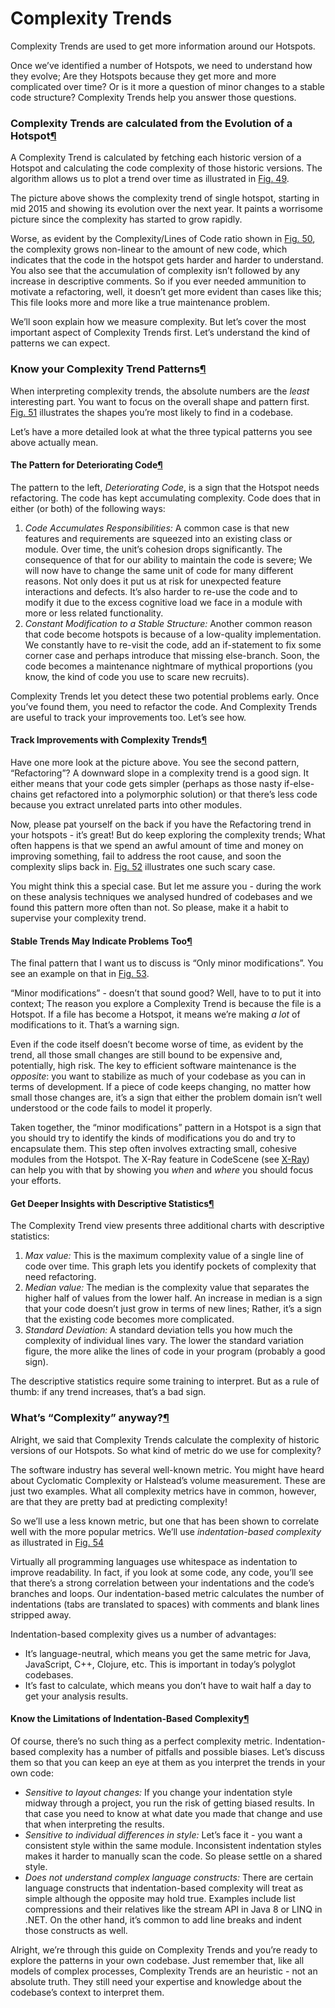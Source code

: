 # Complexity Trends

Complexity Trends are used to get more information around our Hotspots.

Once we’ve identified a number of Hotspots, we need to understand how they evolve; Are they Hotspots because they get more and more complicated over time? Or is it more a question of minor changes to a stable code structure? Complexity Trends help you answer those questions.

### Complexity Trends are calculated from the Evolution of a Hotspot[¶](broken-reference)

A Complexity Trend is calculated by fetching each historic version of a Hotspot and calculating the code complexity of those historic versions. The algorithm allows us to plot a trend over time as illustrated in [Fig. 49](broken-reference).

The picture above shows the complexity trend of single hotspot, starting in mid 2015 and showing its evolution over the next year. It paints a worrisome picture since the complexity has started to grow rapidly.

Worse, as evident by the Complexity/Lines of Code ratio shown in [Fig. 50](broken-reference), the complexity grows non-linear to the amount of new code, which indicates that the code in the hotspot gets harder and harder to understand. You also see that the accumulation of complexity isn’t followed by any increase in descriptive comments. So if you ever needed ammunition to motivate a refactoring, well, it doesn’t get more evident than cases like this; This file looks more and more like a true maintenance problem.

We’ll soon explain how we measure complexity. But let’s cover the most important aspect of Complexity Trends first. Let’s understand the kind of patterns we can expect.

### Know your Complexity Trend Patterns[¶](broken-reference)

When interpreting complexity trends, the absolute numbers are the _least_ interesting part. You want to focus on the overall shape and pattern first. [Fig. 51](broken-reference) illustrates the shapes you’re most likely to find in a codebase.

Let’s have a more detailed look at what the three typical patterns you see above actually mean.

#### The Pattern for Deteriorating Code[¶](broken-reference)

The pattern to the left, _Deteriorating Code_, is a sign that the Hotspot needs refactoring. The code has kept accumulating complexity. Code does that in either (or both) of the following ways:

1. _Code Accumulates Responsibilities:_ A common case is that new features and requirements are squeezed into an existing class or module. Over time, the unit’s cohesion drops significantly. The consequence of that for our ability to maintain the code is severe; We will now have to change the same unit of code for many different reasons. Not only does it put us at risk for unexpected feature interactions and defects. It’s also harder to re-use the code and to modify it due to the excess cognitive load we face in a module with more or less related functionality.
2. _Constant Modification to a Stable Structure:_ Another common reason that code become hotspots is because of a low-quality implementation. We constantly have to re-visit the code, add an if-statement to fix some corner case and perhaps introduce that missing else-branch. Soon, the code becomes a maintenance nightmare of mythical proportions (you know, the kind of code you use to scare new recruits).

Complexity Trends let you detect these two potential problems early. Once you’ve found them, you need to refactor the code. And Complexity Trends are useful to track your improvements too. Let’s see how.

#### Track Improvements with Complexity Trends[¶](broken-reference)

Have one more look at the picture above. You see the second pattern, “Refactoring”? A downward slope in a complexity trend is a good sign. It either means that your code gets simpler (perhaps as those nasty if-else-chains get refactored into a polymorphic solution) or that there’s less code because you extract unrelated parts into other modules.

Now, please pat yourself on the back if you have the Refactoring trend in your hotspots - it’s great! But do keep exploring the complexity trends; What often happens is that we spend an awful amount of time and money on improving something, fail to address the root cause, and soon the complexity slips back in. [Fig. 52](broken-reference) illustrates one such scary case.

You might think this a special case. But let me assure you - during the work on these analysis techniques we analysed hundred of codebases and we found this pattern more often than not. So please, make it a habit to supervise your complexity trend.

#### Stable Trends May Indicate Problems Too[¶](broken-reference)

The final pattern that I want us to discuss is “Only minor modifications”. You see an example on that in [Fig. 53](broken-reference).

“Minor modifications” - doesn’t that sound good? Well, have to to put it into context; The reason you explore a Complexity Trend is because the file is a Hotspot. If a file has become a Hotspot, it means we’re making _a lot_ of modifications to it. That’s a warning sign.

Even if the code itself doesn’t become worse of time, as evident by the trend, all those small changes are still bound to be expensive and, potentially, high risk. The key to efficient software maintenance is the _opposite_: you want to stabilize as much of your codebase as you can in terms of development. If a piece of code keeps changing, no matter how small those changes are, it’s a sign that either the problem domain isn’t well understood or the code fails to model it properly.

Taken together, the “minor modifications” pattern in a Hotspot is a sign that you should try to identify the kinds of modifications you do and try to encapsulate them. This step often involves extracting small, cohesive modules from the Hotspot. The X-Ray feature in CodeScene (see [X-Ray](broken-reference)) can help you with that by showing you _when_ and _where_ you should focus your efforts.

#### Get Deeper Insights with Descriptive Statistics[¶](broken-reference)

The Complexity Trend view presents three additional charts with descriptive statistics:

1. _Max value:_ This is the maximum complexity value of a single line of code over time. This graph lets you identify pockets of complexity that need refactoring.
2. _Median value:_ The median is the complexity value that separates the higher half of values from the lower half. An increase in median is a sign that your code doesn’t just grow in terms of new lines; Rather, it’s a sign that the existing code becomes more complicated.
3. _Standard Deviation:_ A standard deviation tells you how much the complexity of individual lines vary. The lower the standard variation figure, the more alike the lines of code in your program (probably a good sign).

The descriptive statistics require some training to interpret. But as a rule of thumb: if any trend increases, that’s a bad sign.

### What’s “Complexity” anyway?[¶](broken-reference)

Alright, we said that Complexity Trends calculate the complexity of historic versions of our Hotspots. So what kind of metric do we use for complexity?

The software industry has several well-known metric. You might have heard about Cyclomatic Complexity or Halstead’s volume measurement. These are just two examples. What all complexity metrics have in common, however, are that they are pretty bad at predicting complexity!

So we’ll use a less known metric, but one that has been shown to correlate well with the more popular metrics. We’ll use _indentation-based complexity_ as illustrated in [Fig. 54](broken-reference)



Virtually all programming languages use whitespace as indentation to improve readability. In fact, if you look at some code, any code, you’ll see that there’s a strong correlation between your indentations and the code’s branches and loops. Our indentation-based metric calculates the number of indentations (tabs are translated to spaces) with comments and blank lines stripped away.

Indentation-based complexity gives us a number of advantages:

* It’s language-neutral, which means you get the same metric for Java, JavaScript, C++, Clojure, etc. This is important in today’s polyglot codebases.
* It’s fast to calculate, which means you don’t have to wait half a day to get your analysis results.

#### Know the Limitations of Indentation-Based Complexity[¶](broken-reference)

Of course, there’s no such thing as a perfect complexity metric. Indentation-based complexity has a number of pitfalls and possible biases. Let’s discuss them so that you can keep an eye at them as you interpret the trends in your own code:

* _Sensitive to layout changes:_ If you change your indentation style midway through a project, you run the risk of getting biased results. In that case you need to know at what date you made that change and use that when interpreting the results.
* _Sensitive to individual differences in style:_ Let’s face it - you want a consistent style within the same module. Inconsistent indentation styles makes it harder to manually scan the code. So please settle on a shared style.
* _Does not understand complex language constructs:_ There are certain language constructs that indentation-based complexity will treat as simple although the opposite may hold true. Examples include list compressions and their relatives like the stream API in Java 8 or LINQ in .NET. On the other hand, it’s common to add line breaks and indent those constructs as well.

Alright, we’re through this guide on Complexity Trends and you’re ready to explore the patterns in your own codebase. Just remember that, like all models of complex processes, Complexity Trends are an heuristic - not an absolute truth. They still need your expertise and knowledge about the codebase’s context to interpret them.
